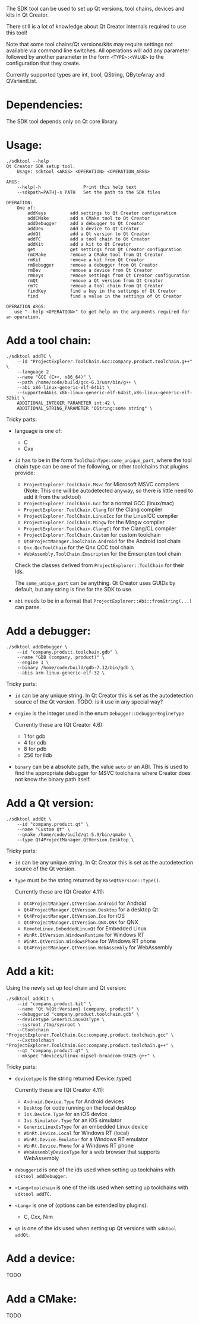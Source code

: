 The SDK tool can be used to set up Qt versions, tool chains, devices and kits
in Qt Creator.

There still is a lot of knowledge about Qt Creator internals required
to use this tool!

Note that some tool chains/Qt versions/kits may require settings not
available via command line switches. All operations will add any parameter
followed by another parameter in the form `<TYPE>:<VALUE>` to the
configuration that they create.

Currently supported types are int, bool, QString, QByteArray and QVariantList.

Dependencies:
=============

The SDK tool depends only on Qt core library.

Usage:
======

```
./sdktool --help
Qt Creator SDK setup tool.
    Usage: sdktool <ARGS> <OPERATION> <OPERATION_ARGS>

ARGS:
    --help|-h                Print this help text
    --sdkpath=PATH|-s PATH   Set the path to the SDK files

OPERATION:
    One of:
        addKeys         add settings to Qt Creator configuration
        addCMake        add a CMake tool to Qt Creator
        addDebugger     add a debugger to Qt Creator
        addDev          add a device to Qt Creator
        addQt           add a Qt version to Qt Creator
        addTC           add a tool chain to Qt Creator
        addKit          add a kit to Qt Creator
        get             get settings from Qt Creator configuration
        rmCMake         remove a CMake tool from Qt Creator
        rmKit           remove a kit from Qt Creator
        rmDebugger      remove a debugger from Qt Creator
        rmDev           remove a device from Qt Creator
        rmKeys          remove settings from Qt Creator configuration
        rmQt            remove a Qt version from Qt Creator
        rmTC            remove a tool chain from Qt Creator
        findKey         find a key in the settings of Qt Creator
        find            find a value in the settings of Qt Creator

OPERATION_ARGS:
   use "--help <OPERATION>" to get help on the arguments required for an operation.
```

Add a tool chain:
================

```
./sdktool addTC \
    --id "ProjectExplorer.ToolChain.Gcc:company.product.toolchain.g++" \
    --language 2
    --name "GCC (C++, x86_64)" \
    --path /home/code/build/gcc-6.3/usr/bin/g++ \
    --abi x86-linux-generic-elf-64bit \
    --supportedAbis x86-linux-generic-elf-64bit,x86-linux-generic-elf-32bit \
    ADDITIONAL_INTEGER_PARAMETER int:42 \
    ADDITIONAL_STRING_PARAMETER "QString:some string" \
```

Tricky parts:
  - language is one of:
      * C
      * Cxx
  - `id` has to be in the form `ToolChainType:some_unique_part`, where the
    tool chain type can be one of the following, or other toolchains that plugins provide:
      * `ProjectExplorer.ToolChain.Msvc` for Microsoft MSVC compilers
        (Note: This one will be autodetected anyway, so there is little
         need to add it from the sdktool)
      * `ProjectExplorer.ToolChain.Gcc` for a normal GCC (linux/mac)
      * `ProjectExplorer.ToolChain.Clang` for the Clang compiler
      * `ProjectExplorer.ToolChain.LinuxIcc` for the LinuxICC compiler
      * `ProjectExplorer.ToolChain.Mingw` for the Mingw compiler
      * `ProjectExplorer.ToolChain.ClangCl` for the Clang/CL compiler
      * `ProjectExplorer.ToolChain.Custom` for custom toolchain
      * `Qt4ProjectManager.ToolChain.Android` for the Android tool chain
      * `Qnx.QccToolChain` for the Qnx QCC tool chain
      * `WebAssembly.ToolChain.Emscripten` for the Emscripten tool chain

    Check the classes derived from `ProjectExplorer::ToolChain` for their
    Ids.

    The `some_unique_part` can be anything. Qt Creator uses GUIDs by default,
    but any string is fine for the SDK to use.

  - `abi` needs to be in a format that `ProjectExplorer::Abi::fromString(...)`
    can parse.

Add a debugger:
===============


```
./sdktool addDebugger \
    --id "company.product.toolchain.gdb" \
    --name "GDB (company, product)" \
    --engine 1 \
    --binary /home/code/build/gdb-7.12/bin/gdb \
    --abis arm-linux-generic-elf-32 \
```

Tricky parts:
  - `id` can be any unique string. In Qt Creator this is set as the autodetection
    source of the Qt version.
    TODO: is it use in any special way?

  - `engine` is the integer used in the enum `Debugger::DebuggerEngineType`

    Currently these are (Qt Creator 4.6):
      * 1 for gdb
      * 4 for cdb
      * 8 for pdb
      * 256 for lldb

  - `binary` can be a absolute path, the value `auto` or an ABI.
    This is used to find the appropriate debugger for MSVC toolchains
    where Creator does not know the binary path itself.

Add a Qt version:
=================

```
./sdktool addQt \
    --id "company.product.qt" \
    --name "Custom Qt" \
    --qmake /home/code/build/qt-5.9/bin/qmake \
    --type Qt4ProjectManager.QtVersion.Desktop \
```

Tricky parts:
  - `id` can be any unique string. In Qt Creator this is set as the autodetection
    source of the Qt version.

  - `type` must be the string returned by `BaseQtVersion::type()`.

    Currently these are (Qt Creator 4.11):
      * `Qt4ProjectManager.QtVersion.Android` for Android
      * `Qt4ProjectManager.QtVersion.Desktop` for a desktop Qt
      * `Qt4ProjectManager.QtVersion.Ios` for iOS
      * `Qt4ProjectManager.QtVersion.QNX.QNX` for QNX
      * `RemoteLinux.EmbeddedLinuxQt` for Embedded Linux
      * `WinRt.QtVersion.WindowsRuntime` for Windows RT
      * `WinRt.QtVersion.WindowsPhone` for Windows RT phone
      * `Qt4ProjectManager.QtVersion.WebAssembly` for WebAssembly

Add a kit:
==========

Using the newly set up tool chain and Qt version:

```
./sdktool addKit \
    --id "company.product.kit" \
    --name "Qt %{Qt:Version} (company, product)" \
    --debuggerid "company.product.toolchain.gdb" \
    --devicetype GenericLinuxOsType \
    --sysroot /tmp/sysroot \
    --Ctoolchain "ProjectExplorer.ToolChain.Gcc:company.product.toolchain.gcc" \
    --Cxxtoolchain "ProjectExplorer.ToolChain.Gcc:company.product.toolchain.g++" \
    --qt "company.product.qt" \
    --mkspec "devices/linux-mipsel-broadcom-97425-g++" \
```

Tricky parts:
  - `devicetype` is the string returned IDevice::type()

    Currently these are (Qt Creator 4.11):
      * `Android.Device.Type` for Android devices
      * `Desktop` for code running on the local desktop
      * `Ios.Device.Type` for an iOS device
      * `Ios.Simulator.Type` for an iOS simulator
      * `GenericLinuxOsType` for an embedded Linux device
      * `WinRt.Device.Local` for Windows RT (local)
      * `WinRt.Device.Emulator` for a Windows RT emulator
      * `WinRt.Device.Phone` for a Windows RT phone
      * `WebAssemblyDeviceType` for a web browser that supports WebAssembly

  - `debuggerid` is one of the ids used when setting up toolchains with
    `sdktool addDebugger`.

  - `<Lang>toolchain` is one of the ids used when setting up toolchains with
    `sdktool addTC`.

  - `<Lang>` is one of (options can be extended by plugins):
      * C, Cxx, Nim

  - `qt` is one of the ids used when setting up Qt versions with `sdktool addQt`.


Add a device:
=============

TODO

Add a CMake:
============

TODO
